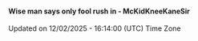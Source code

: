 #### Wise man says only fool rush in - McKidKneeKaneSir
Updated on 12/02/2025 - 16:14:00 (UTC) Time Zone

